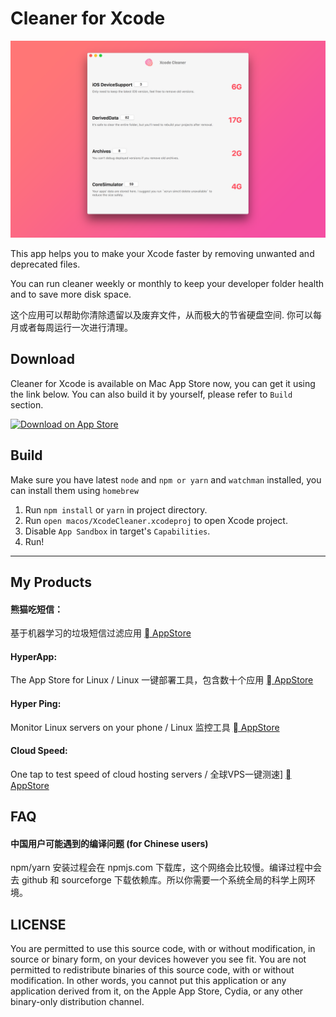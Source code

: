 # Cleaner for Xcode


![Screen Shot](./screenshot.png "Screenshot")


This app helps you to make your Xcode faster by removing unwanted and deprecated files.

You can run cleaner weekly or monthly to keep your developer folder health and to save more disk space.


这个应用可以帮助你清除遗留以及废弃文件，从而极大的节省硬盘空间. 你可以每月或者每周运行一次进行清理。



## Download

Cleaner for Xcode is available on Mac App Store now, you can get it using the link below. You can also build it by yourself, please refer to `Build` section.

[![Download on App Store](https://www.apple.com/itunes/link/images/link-badge-appstore.png "View on App Store")
](https://itunes.apple.com/app/cleaner-for-xcode/id1296084683)



## Build

Make sure you have latest `node` and `npm or yarn`  and `watchman` installed, you can install them using `homebrew`

1. Run `npm install` or `yarn` in project directory.
2. Run `open macos/XcodeCleaner.xcodeproj` to open Xcode project.
3. Disable `App Sandbox` in target's `Capabilities`.
4. Run!


----


## My Products


#### 熊猫吃短信：

基于机器学习的垃圾短信过滤应用
[ AppStore](https://itunes.apple.com/app/apple-store/id1319191852?pt=118260435&ct=xc&mt=8)


#### HyperApp:

The App Store for Linux / Linux 一键部署工具，包含数十个应用 [ AppStore](https://itunes.apple.com/app/apple-store/id1179750280?pt=118260435&ct=xc&mt=8)


#### Hyper Ping:

Monitor Linux servers on your phone / Linux 监控工具 [ AppStore](https://itunes.apple.com/app/apple-store/id1276204653?pt=118260435&ct=xc)


#### Cloud Speed:

One tap to test speed of cloud hosting servers / 全球VPS一键测速]  [ AppStore](https://itunes.apple.com/app/apple-store/id1299527944?pt=118260435&ct=xc&mt=8)



## FAQ

#### 中国用户可能遇到的编译问题 (for Chinese users)

npm/yarn 安装过程会在 npmjs.com 下载库，这个网络会比较慢。编译过程中会去 github 和 sourceforge 下载依赖库。所以你需要一个系统全局的科学上网环境。


## LICENSE


You are permitted to use this
source code, with or without modification, in source or binary form, on
your devices however you see fit.  You are not permitted to redistribute
binaries of this source code, with or without modification.  In other
words, you cannot put this application or any application derived from
it, on the Apple App Store, Cydia, or any other binary-only distribution
channel.



